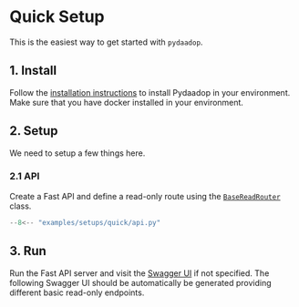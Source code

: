 # Quick Setup

This is the easiest way to get started with `pydaadop`.

## 1. Install
Follow the [installation instructions](../install.md) to install Pydaadop in your environment.
Make sure that you have docker installed in your environment.

## 2. Setup

We need to setup a few things here.

###  2.1 API
Create a Fast API and define a read-only route using the [`BaseReadRouter`](../install.md) class.

```python title="api.py" linenums="1"
--8<-- "examples/setups/quick/api.py"
```

## 3. Run
Run the Fast API server and visit the [Swagger UI](http://localhost:8000/docs) if not specified. The following Swagger UI should be automatically be generated providing different basic read-only endpoints.

<swagger-ui src="./quick_open_api.yaml"/>





